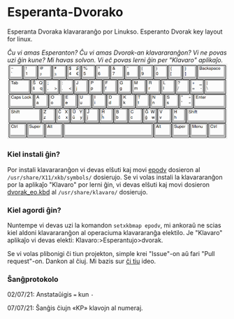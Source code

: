 # Esperanta-Dvorako
Esperanta Dvoraka klavararanĝo por Linukso. Esperanto Dvorak key layout for linux.

*Ĉu vi amas Esperanton? Ĉu vi amas Dvorak-an klavararanĝon? Vi ne povas uzi ĝin kune? Mi havas solvon. Vi eĉ povas lerni ĝin per "Klavaro" aplikaĵo.*
![preview](vido.png "Kiel ĝi aperas")
### Kiel instali ĝin?
Por instali klavararanĝon vi devas elŝuti kaj movi [epodv](epodv) dosieron al `/usr/share/X11/xkb/symbols/` dosierujo. Se vi volas instali la klavararanĝon por la aplikaĵo "Klavaro" por lerni ĝin, vi devas elŝuti kaj movi dosieron [dvorak_eo.kbd](dvorak_eo.kbd) al `/usr/share/klavaro/` dosierujo.

### Kiel agordi ĝin?
Nuntempe vi devas uzi la komandon `setxkbmap epodv`, mi ankoraŭ ne scias kiel aldoni klavararanĝon al operaciuma klavararanĝa elektilo. Je "Klavaro" aplikaĵo vi devas elekti: Klavaro:>Esperantujo>dvorak.

Se vi volas plibonigi ĉi tiun projekton, simple krei "Issue"-on aŭ fari "Pull request"-on. Dankon al ĉiuj.
Mi bazis sur [ĉi tiu](https://lernu.net/en/forumo/temo/18360) ideo. 

### Ŝanĝprotokolo
02/07/21: Anstataŭigis `=` kun `-`

07/07/21: Ŝanĝis ĉiujn «KP» klavojn al numeraj.
